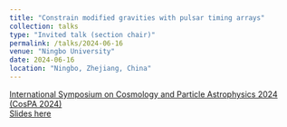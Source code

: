 ```yaml
---
title: "Constrain modified gravities with pulsar timing arrays"
collection: talks
type: "Invited talk (section chair)"
permalink: /talks/2024-06-16
venue: "Ningbo University"
date: 2024-06-16
location: "Ningbo, Zhejiang, China"
---
```


[International Symposium on Cosmology and Particle Astrophysics 2024 (CosPA 2024)](https://indico.itp.ac.cn/event/198/overview)\
[Slides here](./slides/2024-06-16.pdf)
